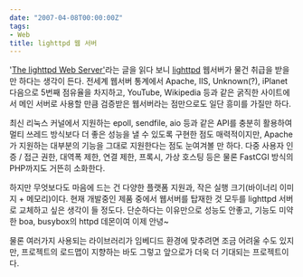```yaml
---
date: "2007-04-08T00:00:00Z"
tags:
- Web
title: lighttpd 웹 서버
---
```


'[The lighttpd Web Server'](http://www.onlamp.com/pub/a/onlamp/2007/04/05/the-lighttpd-web-server.html "The lighttpd Web Server")라는 글을 읽다 보니 [lighttpd](http://www.lighttpd.net/ "lighttpd") 웹서버가 물건 취급을 받을만 하다는 생각이 든다. 전세계 웹서버 통계에서 Apache, IIS, Unknown(?), iPlanet 다음으로 5번째 점유율을 차지하고, YouTube, Wikipedia 등과 같은 굵직한 사이트에서 메인 서버로 사용할 만큼 검증받은 웹서버라는 점만으로도 일단 흥미를 가질만 하다.

최신 리눅스 커널에서 지원하는 epoll, sendfile, aio 등과 같은 API를 충분히 활용하여 멀티 쓰레드 방식보다 더 좋은 성능을 낼 수 있도록 구현한 점도 매력적이지만, Apache가 지원하는 대부분의 기능을 그대로 지원한다는 점도 눈여겨볼 만 하다. 다중 사용자 인증 / 접근 권한, 대역폭 제한, 연결 제한, 프록시, 가상 호스팅 등은 물론 FastCGI 방식의 PHP까지도 거뜬히 소화한다.

하지만 무엇보다도 마음에 드는 건 다양한 플랫폼 지원과, 작은 실행 크기(바이너리 이미지 + 메모리)이다. 현재 개발중인 제품 중에서 웹서버를 탑재한 것 모두를 lighttpd 서버로 교체하고 싶은 생각이 들 정도다. 단순하다는 이유만으로 성능도 안좋고, 기능도 미약한 boa, busybox의 httpd 데몬이여 이제 안녕~

물론 여러가지 사용되는 라이브러리가 임베디드 환경에 맞추려면 조금 어려울 수도 있지만, 프로젝트의 로드맵이 지향하는 바도 그렇고 앞으로가 더욱 더 기대되는 프로젝트이다.
